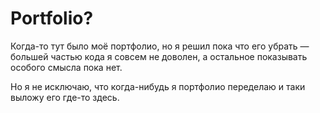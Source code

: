 # Portfolio?

Когда-то тут было моё портфолио, но я решил пока что его убрать — большей частью кода я совсем не доволен, а остальное показывать особого смысла пока нет.

Но я не исключаю, что когда-нибудь я портфолио переделаю и таки выложу его где-то здесь.
